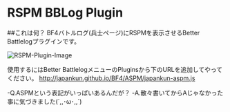 RSPM BBLog Plugin
==================

##これは何？
BF4バトルログ(兵士ページ)にRSPMを表示させるBetter Battlelogプラグインです。

![RSPM-Plugin-Image](https://scejapankun.files.wordpress.com/2014/10/rspm-plugin.png)


使用するにはBetter BattlelogメニューのPluginsから下のURLを追加してやってください。
http://japankun.github.io/BF4/ASPM/japankun-aspm.js

-Q.ASPMという表記がいっぱいあるんだが？
-A.散々書いてからAじゃなかった事に気づきました(´,,･ω･,,`)
